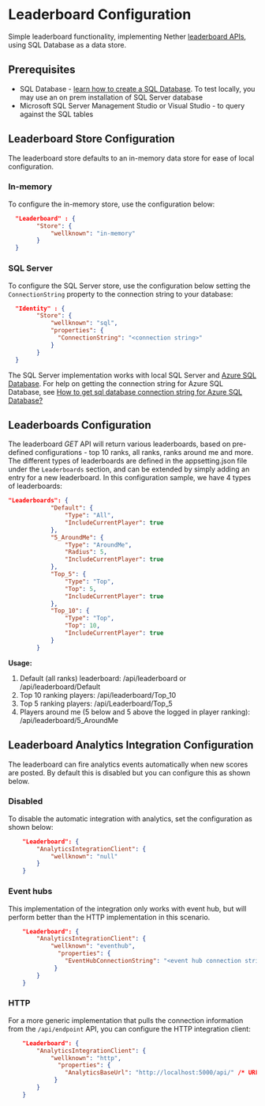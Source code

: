 # Leaderboard Configuration

Simple leaderboard functionality, implementing Nether [leaderboard APIs](api/leaderboard), using SQL Database as a data store.

## Prerequisites
* SQL Database - [learn how to create a SQL Database](https://docs.microsoft.com/en-us/azure/sql-database/sql-database-get-started).
    To test locally, you may use an on prem installation of SQL Server database
* Microsoft SQL Server Management Studio or Visual Studio - to query against the SQL tables

## Leaderboard Store Configuration

The leaderboard store defaults to an in-memory data store for ease of local configuration.

### In-memory
To configure the in-memory store, use the configuration below:

```json
  "Leaderboard" : {
        "Store": {
            "wellknown": "in-memory"
        }
  }
```

### SQL Server
To configure the SQL Server store, use the configuration below setting the `ConnectionString` property to the connection string to your database:

```json
  "Identity" : {
        "Store": {
            "wellknown": "sql",
            "properties": {
              "ConnectionString": "<connection string>"
            }
        }
  }
```

The SQL Server implementation works with local SQL Server and [Azure SQL Database](https://docs.microsoft.com/en-us/azure/sql-database/sql-database-get-started). For help on getting the connection string for Azure SQL Database, see [How to get sql database connection string for Azure SQL Database?](https://docs.microsoft.com/en-us/azure/sql-database/sql-database-develop-dotnet-simple)

## Leaderboards Configuration
The leaderboard _GET_ API will return various leaderboards, based on pre-defined configurations - top 10 ranks, all ranks, ranks around me and more.
The different types of leaderboards are defined in the appsetting.json file under the `Leaderboards` section, and can be extended by simply adding an entry for a new leaderboard.
In this configuration sample, we have 4 types of leaderboards:

```json
"Leaderboards": {
            "Default": {
                "Type": "All",
                "IncludeCurrentPlayer": true
            },
            "5_AroundMe": {
                "Type": "AroundMe",
                "Radius": 5,
                "IncludeCurrentPlayer": true
            },
            "Top_5": {
                "Type": "Top",
                "Top": 5,
                "IncludeCurrentPlayer": true
            },
            "Top_10": {
                "Type": "Top",
                "Top": 10,
                "IncludeCurrentPlayer": true
            }
        }
```

**Usage:**

1. Default (all ranks) leaderboard: /api/leaderboard or /api/leaderboard/Default
2. Top 10 ranking players: /api/leaderboard/Top_10
3. Top 5 ranking players: /api/Leaderboard/Top_5
4. Players around me (5 below and 5 above the logged in player ranking): /api/leaderboard/5_AroundMe   

## Leaderboard Analytics Integration Configuration

The leaderboard can fire analytics events automatically when new scores are posted. By default this is disabled but you can configure this as shown below.

### Disabled

To disable the automatic integration with analytics, set the configuration as shown below:

```json
    "Leaderboard": {
        "AnalyticsIntegrationClient": {
            "wellknown": "null"
        }
    }
```

### Event hubs

This implementation of the integration only works with event hub, but will perform better than the HTTP implementation in this scenario.

```json
    "Leaderboard": {
        "AnalyticsIntegrationClient": {
            "wellknown": "eventhub",
              "properties": {
                "EventHubConnectionString": "<event hub connection string>"
             }
        }
    }
```


### HTTP
For a more generic implementation that pulls the connection information from the `/api/endpoint` API, you can configure the HTTP integration client:

```json
    "Leaderboard": {
        "AnalyticsIntegrationClient": {
            "wellknown": "http",
              "properties": {
                "AnalyticsBaseUrl": "http://localhost:5000/api/" /* URL to the base of the API where the /endpoint API exists */
             }
        }
    }
```

